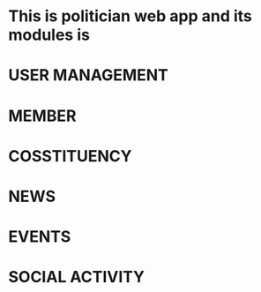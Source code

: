 # This is politician web app and its modules is

# USER MANAGEMENT

# MEMBER

# COSSTITUENCY

# NEWS

# EVENTS

# SOCIAL ACTIVITY
